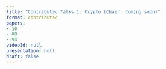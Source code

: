 ```yaml
---
title: "Contributed Talks 1: Crypto (Chair: Coming soon)"
format: contributed
papers:
- 10
- 88
- 94
videoId: null
presentation: null
draft: false
---
```

